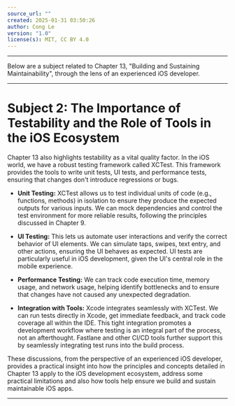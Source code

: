 ```yaml
---
source_url: ""
created: 2025-01-31 03:50:26
author: Cong Le
version: "1.0"
license(s): MIT, CC BY 4.0
---
```



---


Below are a subject related to Chapter 13, "Building and Sustaining Maintainability", through the lens of an experienced iOS developer.

---

# Subject 2: The Importance of Testability and the Role of Tools in the iOS Ecosystem

Chapter 13 also highlights testability as a vital quality factor.   In the iOS world, we have a robust testing framework called XCTest.  This framework provides the tools to write unit tests, UI tests, and performance tests, ensuring that changes don't introduce regressions or bugs.

*    **Unit Testing:**  XCTest allows us to test individual units of code (e.g., functions, methods) in isolation to ensure they produce the expected outputs for various inputs.  We can mock dependencies and control the test environment for more reliable results, following the principles discussed in Chapter 9.
*    **UI Testing:** This lets us automate user interactions and verify the correct behavior of UI elements. We can simulate taps, swipes, text entry, and other actions, ensuring the UI behaves as expected. UI tests are particularly useful in iOS development, given the UI's central role in the mobile experience.

*    **Performance Testing:**  We can track code execution time, memory usage, and network usage, helping identify bottlenecks and to ensure that changes have not caused any unexpected degradation.
*    **Integration with Tools:**  Xcode integrates seamlessly with XCTest. We can run tests directly in Xcode, get immediate feedback, and track code coverage all within the IDE. This tight integration promotes a development workflow where testing is an integral part of the process, not an afterthought.  Fastlane and other CI/CD tools further support this by seamlessly integrating test runs into the build process.

These discussions, from the perspective of an experienced iOS developer, provides a practical insight into how the principles and concepts detailed in Chapter 13 apply to the iOS development ecosystem, address some practical limitations and also how tools help ensure we build and sustain maintainable iOS apps.


----
